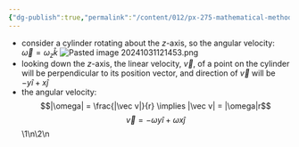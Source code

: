 ```yaml
---
{"dg-publish":true,"permalink":"/content/012/px-275-mathematical-methods/c-vector-calculus/px-275-c1f-example/","created":"2024-11-25T10:50:32.000+00:00","updated":"2024-11-26T10:05:21.725+00:00"}
---
```


- consider a cylinder rotating about the $z$-axis, so the angular velocity: $\vec \omega = \omega_{z}\hat k$
![Pasted image 20241031121453.png](/img/user/pics/Pasted%20image%2020241031121453.png)
- looking down the $z$-axis, the linear velocity, $\vec v$, of a point on the cylinder will be perpendicular to its position vector, and direction of $\vec v$ will be $-y\hat i + x\hat j$
- the angular velocity: 
$$|\omega| = \frac{|\vec v|}{r} \implies |\vec v| = |\omega|r$$
$$\vec v = - \omega y\hat i + \omega x\hat j$$
\1\n\2\n